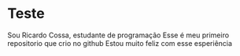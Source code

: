 # Teste
 Sou Ricardo Cossa, estudante de programação 
 Esse é meu primeiro repositorio que crio no github
 Estou muito feliz com esse esperiência
